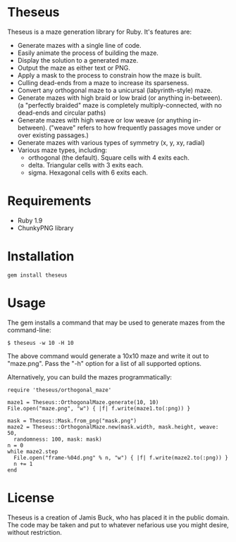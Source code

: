 Theseus
=======

Theseus is a maze generation library for Ruby. It's features are:

* Generate mazes with a single line of code.
* Easily animate the process of building the maze.
* Display the solution to a generated maze.
* Output the maze as either text or PNG.
* Apply a mask to the process to constrain how the maze is built.
* Culling dead-ends from a maze to increase its sparseness.
* Convert any orthogonal maze to a unicursal (labyrinth-style) maze.
* Generate mazes with high braid or low braid (or anything in-between). (a "perfectly braided" maze is completely multiply-connected, with no dead-ends and circular paths)
* Generate mazes with high weave or low weave (or anything in-between). ("weave" refers to how frequently passages move under or over existing passages.)
* Generate mazes with various types of symmetry (x, y, xy, radial)
* Various maze types, including:
  * orthogonal (the default). Square cells with 4 exits each.
  * delta. Triangular cells with 3 exits each.
  * sigma. Hexagonal cells with 6 exits each.

Requirements
============

* Ruby 1.9
* ChunkyPNG library

Installation
============

    gem install theseus

Usage
=====

The gem installs a command that may be used to generate mazes from the
command-line:

    $ theseus -w 10 -H 10

The above command would generate a 10x10 maze and write it out to "maze.png".
Pass the "-h" option for a list of all supported options.

Alternatively, you can build the mazes programmatically:

    require 'theseus/orthogonal_maze'

    maze1 = Theseus::OrthogonalMaze.generate(10, 10)
    File.open("maze.png", "w") { |f| f.write(maze1.to(:png)) }

    mask = Theseus::Mask.from_png("mask.png")
    maze2 = Theseus::OrthogonalMaze.new(mask.width, mask.height, weave: 50,
      randomness: 100, mask: mask)
    n = 0
    while maze2.step
      File.open("frame-%04d.png" % n, "w") { |f| f.write(maze2.to(:png)) }
      n += 1
    end

License
=======

Theseus is a creation of Jamis Buck, who has placed it in the public domain.
The code may be taken and put to whatever nefarious use you might desire,
without restriction.
